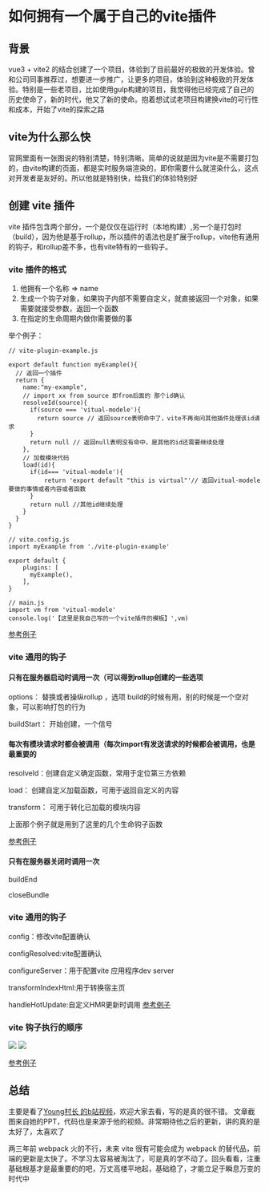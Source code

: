 # 如何拥有一个属于自己的vite插件
## 背景
vue3 + vite2 的结合创建了一个项目，体验到了目前最好的极致的开发体验。曾和公司同事推荐过，想要进一步推广，让更多的项目，体验到这种极致的开发体验。特别是一些老项目，比如使用gulp构建的项目，我觉得他已经完成了自己的历史使命了，新的时代，他又了新的使命。抱着想试试老项目构建换vite的可行性和成本，开始了vite的探索之路

## vite为什么那么快
官网里面有一张图说的特别清楚，特别清晰。简单的说就是因为vite是不需要打包的，由vite构建的页面，都是实时服务端渲染的，即你需要什么就渲染什么，这点对开发者是友好的。所以他就是特别快，给我们的体验特别好

## 创建 vite 插件
vite 插件包含两个部分，一个是仅仅在运行时（本地构建）,另一个是打包时（build），因为他是基于rollup，所以插件的语法也是扩展于rollup，vite他有通用的钩子，和rollup差不多，也有vite特有的一些钩子。

### vite 插件的格式
1. 他拥有一个名称 => name
2. 生成一个钩子对象，如果钩子内部不需要自定义，就直接返回一个对象，如果需要就接受参数，返回一个函数
3. 在指定的生命周期内做你需要做的事

举个例子：

```
// vite-plugin-example.js

export default function myExample(){
  // 返回一个插件
  return {
    name:"my-example",
    // import xx from source 即from后面的 那个id确认
    resolveId(source){
      if(source === 'vitual-modele'){
        return source // 返回source表明命中了，vite不再询问其他插件处理该id请求
      }
      return null // 返回null表明没有命中，是其他的id还需要继续处理
    },
    // 加载模块代码
    load(id){
      if(id=== 'vitual-modele'){
          return 'export default "this is virtual"'// 返回vitual-modele要做的事情或者内容或者函数
      }
      return null //其他id继续处理
    }
  }
}

// vite.config.js
import myExample from './vite-plugin-example'

export default {
    plugins: [
      myExample(),
    ],
}

// main.js
import vm from 'vitual-modele'
console.log('【这里是我自己写的一个vite插件的模板】',vm)
```
[参考例子](https://github.com/sunseekers/vite-plugin/blob/master/vite-plugin-example.js)
### vite 通用的钩子
#### 只有在服务器启动时调用一次（可以得到rollup创建的一些选项
options： 替换或者操纵rollup ，选项 build的时候有用，别的时候是一个空对象，可以影响打包的行为

buildStart： 开始创建，一个信号

#### 每次有模块请求时都会被调用（每次import有发送请求的时候都会被调用，也是最重要的
resolveId：创建自定义确定函数，常用于定位第三方依赖

load： 创建自定义加载函数，可用于返回自定义的内容

transform： 可用于转化已加载的模块内容

上面那个例子就是用到了这里的几个生命钩子函数

[参考例子](https://github.com/sunseekers/vite-plugin/blob/master/vite-plugin-example.js)
#### 只有在服务器关闭时调用一次
buildEnd

closeBundle

### vite 通用的钩子
config：修改vite配置确认

configResolved:vite配置确认

configureServer：用于配置vite 应用程序dev server

transformIndexHtml:用于转换宿主页

handleHotUpdate:自定义HMR更新时调用
[参考例子](https://github.com/sunseekers/vite-plugin/blob/master/vite-plugin-mock.js)

### vite 钩子执行的顺序
<img src="https://tva1.sinaimg.cn/large/008i3skNly1gt1bd5tnpgj30up0ec75j.jpg">

<img src="https://tva1.sinaimg.cn/large/008i3skNly1gt1bg72pdgj30tw0h3wfo.jpg">

[参考例子](https://github.com/sunseekers/vite-plugin/blob/master/vite-plugin-life.js)

## 总结
主要是看了[Young村长 的b站视频](https://space.bilibili.com/480140591/video?keyword=vite)，欢迎大家去看，写的是真的很不错。
文章截图来自她的PPT，代码也是来源于他的视频。非常期待他之后的更新，讲的真的是太好了，太喜欢了

两三年前 webpack 火的不行，未来 vite 很有可能会成为 webpack 的替代品，前端的更新是太快了。不学习太容易被淘汰了，可是真的学不动了。回头看看，注重基础根基才是最重要的的吧，万丈高楼平地起，基础稳了，才能立足于瞬息万变的时代中
